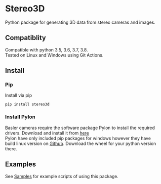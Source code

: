 # Stereo3D
Python package for generating 3D data from stereo cameras and images.

## Compatiblity
Compatible with python 3.5, 3.6, 3.7, 3.8.  
Tested on Linux and Windows using Git Actions.

## Install
### Pip
Install via pip
```
pip install stereo3d
```

### Install Pylon
Basler cameras require the software package Pylon to install the required drivers. Download and install it from [here](https://www.baslerweb.com/en/products/software/basler-pylon-camera-software-suite/)  
Pylon have only included pip packages for windows however they have build linux version on [Github](https://github.com/basler/pypylon/releases). Download the wheel for your python version there. 

## Examples
See [Samples](https://github.com/i3drobotics/pyStereo3D/tree/master/SampleScripts) for example scripts of using this package.

